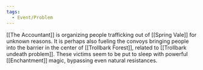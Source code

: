 ```yaml
---
tags:
  - Event/Problem
---
```

[[The Accountant]] is organizing people trafficking out of [[Spring Vale]] for unknown reasons. It is perhaps also fueling the convoys bringing people into the barrier in the center of [[Trollbark Forest]], related to [[Trollbark undeath problem]]. 
These victims seem to be put to sleep with powerful [[Enchantment]] magic, bypassing even natural resistances. 